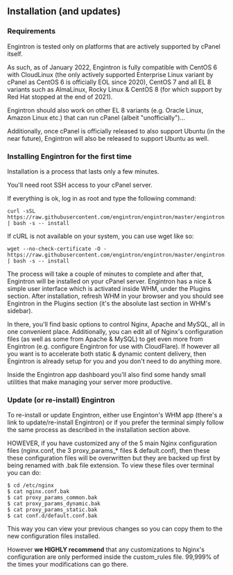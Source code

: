 ## Installation (and updates)

### Requirements

Engintron is tested only on platforms that are actively supported by cPanel itself.

As such, as of January 2022, Engintron is fully compatible with CentOS 6 with CloudLinux (the only actively supported Enterprise Linux variant by cPanel as CentOS 6 is officially EOL since 2020), CentOS 7 and all EL 8 variants such as AlmaLinux, Rocky Linux & CentOS 8 (for which support by Red Hat stopped at the end of 2021).

Engintron should also work on other EL 8 variants (e.g. Oracle Linux, Amazon Linux etc.) that can run cPanel (albeit "unofficially")...

Additionally, once cPanel is officially released to also support Ubuntu (in the near future), Engintron will also be released to support Ubuntu as well.


### Installing Engintron for the first time

Installation is a process that lasts only a few minutes.

You'll need root SSH access to your cPanel server.

If everything is ok, log in as root and type the following command:

```
curl -sSL https://raw.githubusercontent.com/engintron/engintron/master/engintron.sh | bash -s -- install
```

If cURL is not available on your system, you can use wget like so:

```
wget --no-check-certificate -O - https://raw.githubusercontent.com/engintron/engintron/master/engintron.sh | bash -s -- install
```

The process will take a couple of minutes to complete and after that, Engintron will be installed on your cPanel server. Engintron has a nice & simple user interface which is activated inside WHM, under the Plugins section. After installation, refresh WHM in your browser and you should see Engintron in the Plugins section (it's the absolute last section in WHM's sidebar).

In there, you'll find basic options to control Nginx, Apache and MySQL, all in one convenient place. Additionally, you can edit all of Nginx's configuration files (as well as some from Apache & MySQL) to get even more from Engintron (e.g. configure Engintron for use with CloudFlare). If however all you want is to accelerate both static & dynamic content delivery, then Engintron is already setup for you and you don't need to do anything more.

Inside the Engintron app dashboard you'll also find some handy small utilities that make managing your server more productive.


### Update (or re-install) Engintron

To re-install or update Engintron, either use Enginton's WHM app (there's a link to update/re-install Engintron) or if you prefer the terminal simply follow the same process as described in the installation section above.

HOWEVER, if you have customized any of the 5 main Nginx configuration files (nginx.conf, the 3 proxy\_params\_* files & default.conf), then these these configuration files will be overwritten but they are backed up first by being renamed with .bak file extension. To view these files over terminal you can do:

```
$ cd /etc/nginx
$ cat nginx.conf.bak
$ cat proxy_params_common.bak
$ cat proxy_params_dynamic.bak
$ cat proxy_params_static.bak
$ cat conf.d/default.conf.bak
```

This way you can view your previous changes so you can copy them to the new configuration files installed.

However **we HIGHLY recommend** that any customizations to Nginx's configuration are only performed inside the custom\_rules file. 99,999% of the times your modifications can go there.
